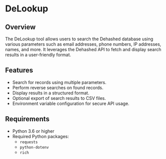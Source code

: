 # DeLookup

## Overview

The DeLookup tool allows users to search the Dehashed database using various parameters such as email addresses, phone numbers, IP addresses, names, and more. It leverages the Dehashed API to fetch and display search results in a user-friendly format.

## Features

- Search for records using multiple parameters.
- Perform reverse searches on found records.
- Display results in a structured format.
- Optional export of search results to CSV files.
- Environment variable configuration for secure API usage.

## Requirements

- Python 3.6 or higher
- Required Python packages:
  - `requests`
  - `python-dotenv`
  - `rich`
